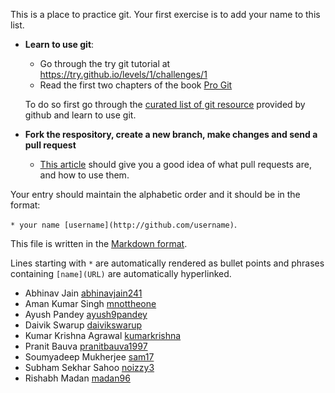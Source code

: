 This is a place to practice git. Your first exercise is to add your name to this list.

- **Learn to use git**:
  - Go through the try git tutorial at https://try.github.io/levels/1/challenges/1
  - Read the first two chapters of the book [Pro Git](http://git-scm.com/book/en/v2)

  To do so first go through the [curated list of git resource](https://help.github.com/articles/good-resources-for-learning-git-and-github/) provided by github and learn to use git.

- **Fork the respository, create a new branch, make changes and send a pull request**
  - [This article](https://help.github.com/articles/using-pull-requests/) should give you a good idea of what pull requests are, and how to use them.


Your entry should maintain the alphabetic order and it should be in the format:

`* your name [username](http://github.com/username)`.

This file is written in the [Markdown format](https://guides.github.com/features/mastering-markdown/).

Lines starting with `*` are automatically rendered as bullet points and phrases containing `[name](URL)` are automatically hyperlinked.

* Abhinav Jain [abhinavjain241](http://github.com/abhinavjain241)
* Aman Kumar Singh [mnottheone](https://github.com/mnottheone)
* Ayush Pandey [ayush9pandey](https://github.com/ayush9pandey)
* Daivik Swarup [daivikswarup](https://github.com/daivikswarup)
* Kumar Krishna Agrawal [kumarkrishna](https://github.com/kumarkrishna)
* Pranit Bauva [pranitbauva1997](https://github.com/pranitbauva)
* Soumyadeep Mukherjee [sam17](https://github.com/sam17)
* Subham Sekhar Sahoo [noizzy3](https://github.com/noizzy3)
* Rishabh Madan [madan96](https://github.com/madan96)
